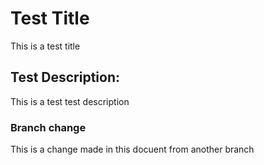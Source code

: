 # Test Title

This is a test title

## Test Description:

This is a test test description

### Branch change

This is a change made in this docuent from another branch